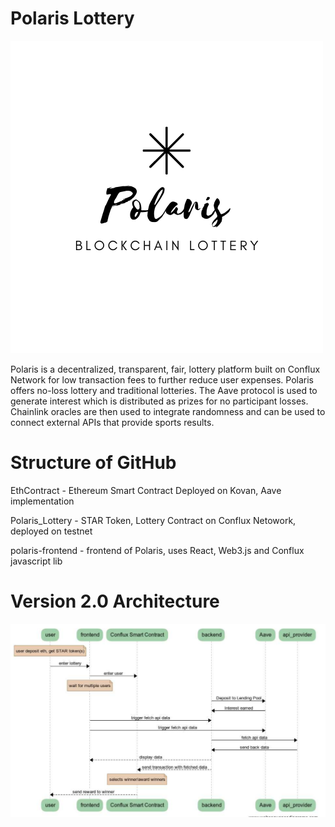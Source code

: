 # Polaris Lottery
![Polaris](./imgs/whitelogo.png)

Polaris is a decentralized, transparent, fair, lottery platform built on Conflux Network for low transaction fees to further reduce user expenses. Polaris offers no-loss lottery and traditional lotteries. The Aave protocol is used to generate interest which is distributed as prizes for no participant losses. Chainlink oracles are then used to integrate randomness and can be used to connect external APIs that provide sports results.

# Structure of GitHub

EthContract - Ethereum Smart Contract Deployed on Kovan, Aave implementation 

Polaris_Lottery - STAR Token, Lottery Contract on Conflux Netowork, deployed on testnet 

polaris-frontend - frontend of Polaris, uses React, Web3.js and Conflux javascript lib


# Version 2.0 Architecture
![Version 2.0 Architecture](./imgs/v2arc.PNG)

